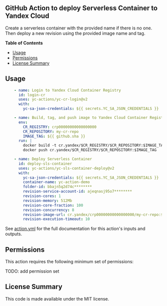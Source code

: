 ## GitHub Action to deploy Serverless Container to Yandex Cloud

Create a serverless container with the provided name if there is no one. Then deploy a new revision using the provided
image name and tag.

**Table of Contents**

<!-- toc -->

- [Usage](#usage)
- [Permissions](#permissions)
- [License Summary](#license-summary)

<!-- tocstop -->

## Usage

```yaml
    - name: Login to Yandex Cloud Container Registry
      id: login-cr
      uses: yc-actions/yc-cr-login@v2
      with:
        yc-sa-json-credentials: ${{ secrets.YC_SA_JSON_CREDENTIALS }}

    - name: Build, tag, and push image to Yandex Cloud Container Registry
      env:
        CR_REGISTRY: crp00000000000000000
        CR_REPOSITORY: my-cr-repo
        IMAGE_TAG: ${{ github.sha }}
      run: |
        docker build -t cr.yandex/$CR_REGISTRY/$CR_REPOSITORY:$IMAGE_TAG .
        docker push cr.yandex/$CR_REGISTRY/$CR_REPOSITORY:$IMAGE_TAG

    - name: Deploy Serverless Container
      id: deploy-sls-container
      uses: yc-actions/yc-sls-container-deploy@v2
      with:
        yc-sa-json-credentials: ${{ secrets.YC_SA_JSON_CREDENTIALS }}
        container-name: yc-action-demo
        folder-id: bbajn5q2d74c********
        revision-service-account-id: ajeqnasj95o7********
        revision-cores: 1
        revision-memory: 512Mb
        revision-core-fraction: 100
        revision-concurrency: 8
        revision-image-url: cr.yandex/crp00000000000000000/my-cr-repo:${{ github.sha }}
        revision-execution-timeout: 10
```

See [action.yml](action.yml) for the full documentation for this action's inputs and outputs.

## Permissions

This action requires the following minimum set of permissions:

TODO: add permission set

## License Summary

This code is made available under the MIT license.
